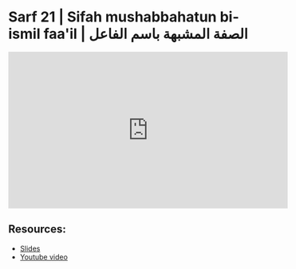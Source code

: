 # Sarf 21 | Sifah mushabbahatun bi-ismil faa'il | الصفة المشبهة باسم الفاعل

<iframe width="560" height="315" src="https://www.youtube-nocookie.com/embed/QuzifWuDi-I?start=0" frameborder="0" allow="accelerometer; autoplay; encrypted-media; gyroscope; picture-in-picture" allowfullscreen="allowfullscreen"></iframe><BR>



## Resources:
- [Slides](https://github.com/arshare/resources_balagha_pdfs)
- [Youtube video](https://www.youtube.com/watch?v=QuzifWuDi-I&list=PLzn0qdi6JpdvWf0IDGNfaiM-okPqDuQoc&index=$INDEX)
